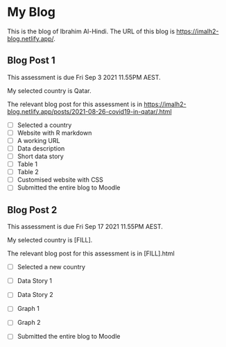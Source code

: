# My Blog


This is the blog of Ibrahim Al-Hindi.
The URL of this blog is https://imalh2-blog.netlify.app/.

## Blog Post 1

This assessment is due Fri Sep 3 2021 11.55PM AEST.

My selected country is Qatar.

The relevant blog post for this assessment is in https://imalh2-blog.netlify.app/posts/2021-08-26-covid19-in-qatar/.html

- [ ] Selected a country
- [ ] Website with R markdown 
- [ ] A working URL
- [ ] Data description
- [ ] Short data story
- [ ] Table 1
- [ ] Table 2
- [ ] Customised website with CSS
- [ ] Submitted the entire blog to Moodle

## Blog Post 2

This assessment is due Fri Sep 17 2021 11.55PM AEST.

My selected country is [FILL].

The relevant blog post for this assessment is in [FILL].html

- [ ] Selected a new country
- [ ] Data Story 1
- [ ] Data Story 2
- [ ] Graph 1
- [ ] Graph 2
- [ ] Submitted the entire blog to Moodle


